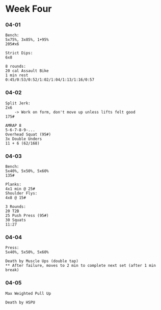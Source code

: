 # Week Four 

### 04-01
```
Bench:
5x75%, 3x85%, 1+95%
205#x6

Strict Dips:
6x8

8 rounds:
20 cal Assault Bike
1 min rest
0:45/0:53/0:52/1:02/1:04/1:13/1:16/0:57
```

### 04-02
```
Split Jerk:
2x6
    -> Work on form, don't move up unless lifts felt good
175#
    
AMRAP 8
5-6-7-8-9-...
Overhead Squat (95#)
3x Double Unders
11 + 6 (62/168)
```

### 04-03
```
Bench:
5x40%, 5x50%, 5x60%
135#

Planks:
4x1 min @ 25#
Shoulder Flys:
4x8 @ 15#

3 Rounds:
20 T2B
25 Push Press (95#)
30 Squats
11:27
```

### 04-04
```
Press:
5x40%, 5x50%, 5x60%

Death by Muscle Ups (double tap)
** After failure, moves to 2 min to complete next set (after 1 min break)
```

### 04-05
```
Max Weighted Pull Up

Death by HSPU
```
